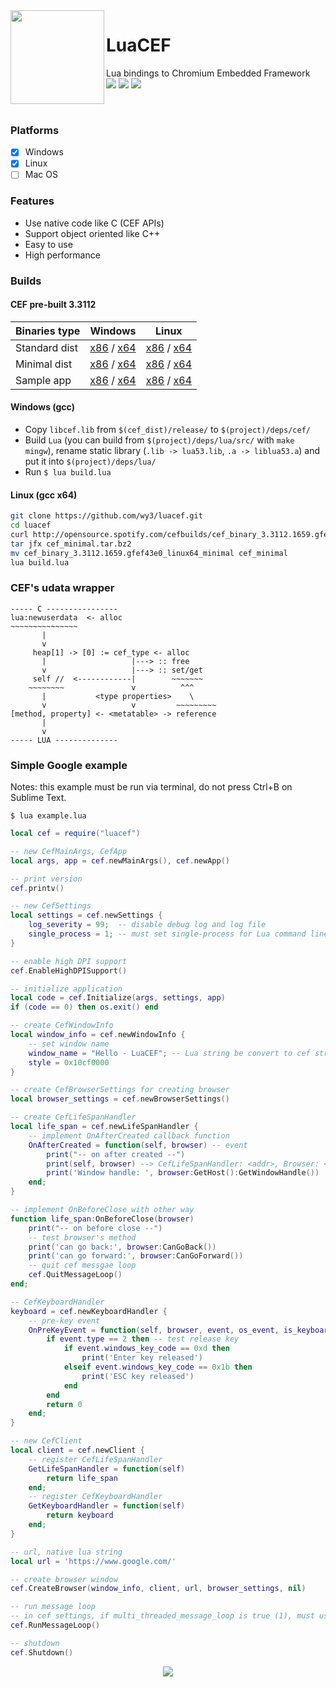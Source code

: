 <img align="left" src="https://github.com/wy3/luacef/raw/master/lcf.png?raw=true" width="150px">
<h1>LuaCEF</h1>
<p>
    Lua bindings to Chromium Embedded Framework
    <br>
    <img src="https://img.shields.io/badge/lua-5.1+-brightgreen.svg">
    <img src="https://img.shields.io/badge/cef-3.3112/chr60-blue.svg">
    <img src="https://img.shields.io/badge/pull%20requests-are%20welcome-lightgray.svg">
</p>

<br>

### Platforms
- [x] Windows
- [x] Linux
- [ ] Mac OS

### Features
- Use native code like C (CEF APIs)
- Support object oriented like C++
- Easy to use
- High performance

### Builds

#### CEF pre-built 3.3112

 Binaries type| Windows | Linux
--|--|--
Standard dist | [x86](http://opensource.spotify.com/cefbuilds/cef_binary_3.3112.1659.gfef43e0_windows32.tar.bz2) / [x64](http://opensource.spotify.com/cefbuilds/cef_binary_3.3112.1659.gfef43e0_windows64.tar.bz2) | [x86](http://opensource.spotify.com/cefbuilds/cef_binary_3.3112.1659.gfef43e0_linux32.tar.bz2) / [x64](http://opensource.spotify.com/cefbuilds/cef_binary_3.3112.1659.gfef43e0_linux64.tar.bz2)
Minimal dist | [x86](http://opensource.spotify.com/cefbuilds/cef_binary_3.3112.1659.gfef43e0_windows32_minimal.tar.bz2) / [x64](http://opensource.spotify.com/cefbuilds/cef_binary_3.3112.1659.gfef43e0_windows64_minimal.tar.bz2) | [x86](http://opensource.spotify.com/cefbuilds/cef_binary_3.3112.1659.gfef43e0_linux32_minimal.tar.bz2) / [x64](http://opensource.spotify.com/cefbuilds/cef_binary_3.3112.1659.gfef43e0_linux64_minimal.tar.bz2)
Sample app | [x86](http://opensource.spotify.com/cefbuilds/cef_binary_3.3112.1659.gfef43e0_windows32_client.tar.bz2) / [x64](http://opensource.spotify.com/cefbuilds/cef_binary_3.3112.1659.gfef43e0_windows64_client.tar.bz2) | [x86](http://opensource.spotify.com/cefbuilds/cef_binary_3.3112.1659.gfef43e0_linux32_client.tar.bz2) / [x64](http://opensource.spotify.com/cefbuilds/cef_binary_3.3112.1659.gfef43e0_linux64_client.tar.bz2)

#### Windows (gcc)
- Copy `libcef.lib` from `$(cef_dist)/release/` to `$(project)/deps/cef/`
- Build `Lua` (you can build from `$(project)/deps/lua/src/` with `make mingw`), rename static library (`.lib -> lua53.lib`, `.a -> liblua53.a`) and put it into `$(project)/deps/lua/`
- Run `$ lua build.lua`

#### Linux (gcc x64)

```bash
git clone https://github.com/wy3/luacef.git
cd luacef
curl http://opensource.spotify.com/cefbuilds/cef_binary_3.3112.1659.gfef43e0_linux64_minimal.tar.bz2 --output cef_minimal.tar.bz2
tar jfx cef_minimal.tar.bz2
mv cef_binary_3.3112.1659.gfef43e0_linux64_minimal cef_minimal
lua build.lua
```

### CEF's udata wrapper

```
----- C ----------------
lua:newuserdata  <- alloc
~~~~~~~~~~~~~~~
       |
       v
     heap[1] -> [0] := cef_type <- alloc
       |                   |---> :: free
       v                   |---> :: set/get
     self //  <------------|        ~~~~~~~
    ~~~~~~~~               v          ^^^
       |           <type properties>    \
       v                   v         ~~~~~~~~~
[method, property] <- <metatable> -> reference
       |
       v
----- LUA --------------
```

### Simple Google example

Notes: this example must be run via terminal, do not press Ctrl+B on Sublime Text.
```
$ lua example.lua
```

```lua
local cef = require("luacef")

-- new CefMainArgs, CefApp
local args, app = cef.newMainArgs(), cef.newApp() 

-- print version
cef.printv()

-- new CefSettings
local settings = cef.newSettings {
    log_severity = 99;  -- disable debug log and log file       
    single_process = 1; -- must set single-process for Lua command line 
}

-- enable high DPI support
cef.EnableHighDPISupport()

-- initialize application
local code = cef.Initialize(args, settings, app)
if (code == 0) then os.exit() end

-- create CefWindowInfo
local window_info = cef.newWindowInfo {
    -- set window name
    window_name = "Hello - LuaCEF"; -- Lua string be convert to cef string, accept unicode
    style = 0x10cf0000
}

-- create CefBrowserSettings for creating browser
local browser_settings = cef.newBrowserSettings()

-- create CefLifeSpanHandler
local life_span = cef.newLifeSpanHandler {
    -- implement OnAfterCreated callback function
    OnAfterCreated = function(self, browser) -- event
        print("-- on after created --")
        print(self, browser) --> CefLifeSpanHandler: <addr>, Browser: <addr>
        print('Window handle: ', browser:GetHost():GetWindowHandle())
    end;
}

-- implement OnBeforeClose with other way
function life_span:OnBeforeClose(browser)
    print("-- on before close --")
    -- test browser's method
    print('can go back:', browser:CanGoBack())
    print('can go forward:', browser:CanGoForward())
    -- quit cef messgae loop
    cef.QuitMessageLoop()
end;

-- CefKeyboardHandler
keyboard = cef.newKeyboardHandler {
    -- pre-key event
    OnPreKeyEvent = function(self, browser, event, os_event, is_keyboard_shortcut)
        if event.type == 2 then -- test release key
            if event.windows_key_code == 0xd then
                print('Enter key released')
            elseif event.windows_key_code == 0x1b then
                print('ESC key released')
            end
        end
        return 0
    end;
}

-- new CefClient
local client = cef.newClient {
    -- register CefLifeSpanHandler
    GetLifeSpanHandler = function(self) 
        return life_span
    end;
    -- register CefKeyboardHandler
    GetKeyboardHandler = function(self)
        return keyboard
    end;
}

-- url, native lua string
local url = 'https://www.google.com/'

-- create browser window
cef.CreateBrowser(window_info, client, url, browser_settings, nil)

-- run message loop
-- in cef settings, if multi_threaded_message_loop is true (1), must use window message loop
cef.RunMessageLoop()

-- shutdown
cef.Shutdown()
```

<p align="center">
<img src="https://i.imgur.com/GAro1wL.png">
</p>
